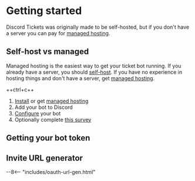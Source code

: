 # Getting started

Discord Tickets was originally made to be self-hosted, but if you don't have a server you can pay for [managed hosting](/hosting).

## Self-host vs managed

Managed hosting is the easiest way to get your ticket bot running.
If you already have a server, you should [self-host](/installation). If you have no experience in hosting things and don't have a server, get [managed hosting](/hosting).


++ctrl+c++


1. [Install](/installation) or get [managed hosting](/hosting)
2. Add your bot to Discord
3. [Configure](/configuration) your bot
4. Optionally complete [this survey](https://forms.office.com/r/LE1UbheBTm)

## Getting your bot token

## Invite URL generator

<!-- do not delete -->
--8<-- "includes/oauth-url-gen.html"
<!-- /do not delete -->
